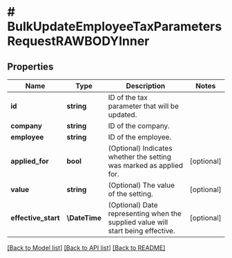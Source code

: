 # # BulkUpdateEmployeeTaxParametersRequestRAWBODYInner

## Properties

Name | Type | Description | Notes
------------ | ------------- | ------------- | -------------
**id** | **string** | ID of the tax parameter that will be updated. |
**company** | **string** | ID of the company. |
**employee** | **string** | ID of the employee. |
**applied_for** | **bool** | (Optional) Indicates whether the setting was marked as applied for. | [optional]
**value** | **string** | (Optional) The value of the setting. | [optional]
**effective_start** | **\DateTime** | (Optional) Date representing when the supplied value will start being effective. | [optional]

[[Back to Model list]](../../README.md#models) [[Back to API list]](../../README.md#endpoints) [[Back to README]](../../README.md)
